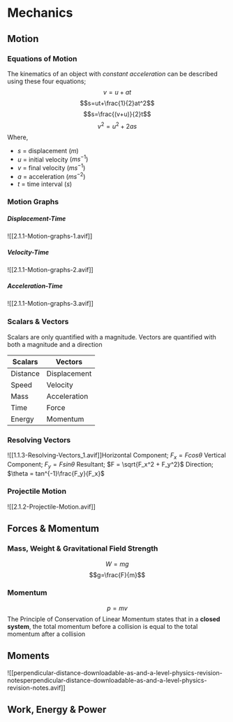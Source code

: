 # Mechanics
## Motion
### Equations of Motion
The kinematics of an object with *constant acceleration* can be described using these four equations;
$$v = u + at$$
$$s=ut+\frac{1}{2}at^2$$
$$s=\frac{(v+u)}{2}t$$
$$v^2=u^2+2as$$Where, 
- $s$ = displacement $(m)$
- $u$ = initial velocity $(ms^{-1})$
- $v$ = final velocity $(ms^{-1})$
- $a$ = acceleration $(ms^{-2})$
- $t$ = time interval $(s)$
### Motion Graphs
##### Displacement-Time
![[2.1.1-Motion-graphs-1.avif]]
##### Velocity-Time
![[2.1.1-Motion-graphs-2.avif]]
##### Acceleration-Time
![[2.1.1-Motion-graphs-3.avif]]
### Scalars & Vectors
Scalars are only quantified with a magnitude.
Vectors are quantified with both a magnitude and a direction

| Scalars  | Vectors      |
| -------- | ------------ |
| Distance | Displacement |
| Speed    | Velocity     |
| Mass     | Acceleration |
| Time     | Force        |
| Energy   | Momentum     |
### Resolving Vectors
![[1.1.3-Resolving-Vectors_1.avif]]Horizontal Component; $F_{x}=Fcos\theta$
Vertical Component; $F_{y}=Fsin\theta$
Resultant; $F = \sqrt{F_x^2 + F_y^2}$
Direction; $\theta = tan^{-1}\frac{F_y}{F_x}$
### Projectile Motion
![[2.1.2-Projectile-Motion.avif]]
## Forces & Momentum
### Mass, Weight & Gravitational Field Strength

$$W=mg$$
$$g=\frac{F}{m}$$
### Momentum
$$p=mv$$
The Principle of Conservation of Linear Momentum states that in a **closed system**, the total momentum before a collision is equal to the total momentum after a collision
## Moments
![[perpendicular-distance-downloadable-as-and-a-level-physics-revision-notesperpendicular-distance-downloadable-as-and-a-level-physics-revision-notes.avif]]
## Work, Energy & Power
